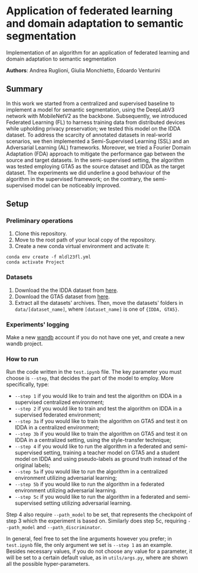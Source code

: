 # Application of federated learning and domain adaptation to semantic segmentation

Implementation of an algorithm for an application of federated learning and domain adaptation to semantic segmentation

**Authors**: Andrea Ruglioni, Giulia Monchietto, Edoardo Venturini

## Summary

In this work we started from a centralized and supervised baseline to implement a model for semantic segmentation, using the DeepLabV3 network with MobileNetV2 as the backbone. Subsequently, we introduced Federated Learning (FL) to harness training data from distributed devices while upholding privacy preservation; we tested this model on the IDDA dataset. To address the scarcity of annotated datasets in real-world scenarios, we then implemented a Semi-Supervised Learning (SSL) and an Adversarial Learning (AL) frameworks. Moreover, we tried a Fourier Domain Adaptation (FDA) approach to mitigate the performance gap between the source and target datasets. In the semi-supervised setting, the algorithm was tested employing GTA5 as the source dataset and IDDA as the target dataset. The experiments we did underline a good behaviour of the algorithm in the supervised framework; on the contrary, the semi-supervised model can be noticeably improved.

## Setup

### Preliminary operations

1) Clone this repository.
2) Move to the root path of your local copy of the repository.
3) Create a new conda virtual environment and activate it:
```
conda env create -f mldl23fl.yml
conda activate Project
```

### Datasets

1) Download the the IDDA dataset from [here](https://mega.nz/file/yBwVGR6A#z2AyGYdsuHERRY67i6JKxhK9cbgVwhYWp4PyrrITbMQ).
2) Download the GTA5 dataset from [here](https://mega.nz/file/ERkiQBaY#h-wktK7U7MpIG5nf-rMWF7d76NEM5ae_MrAmELftNR0).
5) Extract all the datasets' archives. Then, move the datasets' folders in ```data/[dataset_name]```, 
where ```[dataset_name]``` is one of ```{IDDA, GTA5}```.

### Experiments' logging

Make a new [wandb](https://wandb.ai/site) account if you do not have one yet, and create a new wandb project.

### How to run

Run the code written in the ```test.ipynb``` file. The key parameter you must choose is ```--step```, that decides the part of the model to employ. More specifically, type:

- ```--step 1``` if you would like to train and test the algorithm on IDDA in a supervised centralized environment;
- ```--step 2``` if you would like to train and test the algorithm on IDDA in a supervised federated environment;
- ```--step 3a``` if you would like to train the algorithm on GTA5 and test it on IDDA in a centralized environment;
- ```--step 3b``` if you would like to train the algorithm on GTA5 and test it on IDDA in a centralized setting, using the style-transfer technique;
- ```--step 4``` if you would like to run the algorithm in a federated and semi-supervised setting, training a teacher model on GTA5 and a student model on IDDA and using pseudo-labels as ground truth instead of the original labels;
- ```--step 5a``` if you would like to run the algorithm in a centralized environment utilizing adversarial learning;
- ```--step 5b``` if you would like to run the algorithm in a federated environment utilizing adversarial learning.
- ```--step 5c``` if you would like to run the algorithm in a federated and semi-supervised setting utilizing adversarial learning.

Step 4 also require ```--path_model``` to be set, that represents the checkpoint of step 3 which the experiment is based on.
Similarly does step 5c, requiring ```--path_model``` and ```--path_discriminator```.

In general, feel free to set the line arguments however you prefer; in ```test.ipynb``` file, the only argument we set is ```--step 1``` as an example. Besides necessary values, if you do not choose any value for a parameter, it will be set to a certain default value, as in ```utils/args.py```, where are shown all the possible hyper-parameters.
